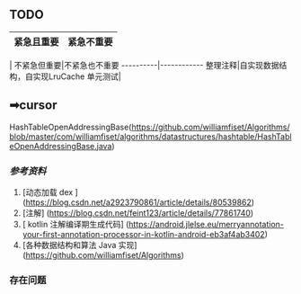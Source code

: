 ## TODO
 紧急且重要|紧急不重要
 ---------|--------
 |
 不紧急但重要|不紧急也不重要
 ----------|------------
整理注释|自实现数据结构，自实现LruCache
单元测试|


## ➡cursor
HashTableOpenAddressingBase(https://github.com/williamfiset/Algorithms/blob/master/com/williamfiset/algorithms/datastructures/hashtable/HashTableOpenAddressingBase.java)




### *参考资料*
1. [动态加载 dex ] (https://blog.csdn.net/a2923790861/article/details/80539862)
2. [注解] (https://blog.csdn.net/feint123/article/details/77861740)
3. [ kotlin 注解编译期生成代码] (https://android.jlelse.eu/merryannotation-your-first-annotation-processor-in-kotlin-android-eb3af4ab3402)
4. [各种数据结构和算法 Java 实现] (https://github.com/williamfiset/Algorithms)

### 存在问题
